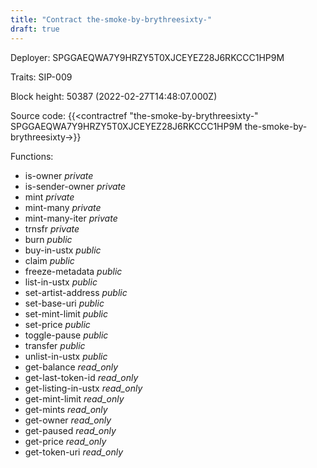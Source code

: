 ```yaml
---
title: "Contract the-smoke-by-brythreesixty-"
draft: true
---
```

Deployer: SPGGAEQWA7Y9HRZY5T0XJCEYEZ28J6RKCCC1HP9M

Traits:
SIP-009 



Block height: 50387 (2022-02-27T14:48:07.000Z)

Source code: {{<contractref "the-smoke-by-brythreesixty-" SPGGAEQWA7Y9HRZY5T0XJCEYEZ28J6RKCCC1HP9M the-smoke-by-brythreesixty->}}

Functions:

* is-owner _private_
* is-sender-owner _private_
* mint _private_
* mint-many _private_
* mint-many-iter _private_
* trnsfr _private_
* burn _public_
* buy-in-ustx _public_
* claim _public_
* freeze-metadata _public_
* list-in-ustx _public_
* set-artist-address _public_
* set-base-uri _public_
* set-mint-limit _public_
* set-price _public_
* toggle-pause _public_
* transfer _public_
* unlist-in-ustx _public_
* get-balance _read_only_
* get-last-token-id _read_only_
* get-listing-in-ustx _read_only_
* get-mint-limit _read_only_
* get-mints _read_only_
* get-owner _read_only_
* get-paused _read_only_
* get-price _read_only_
* get-token-uri _read_only_
